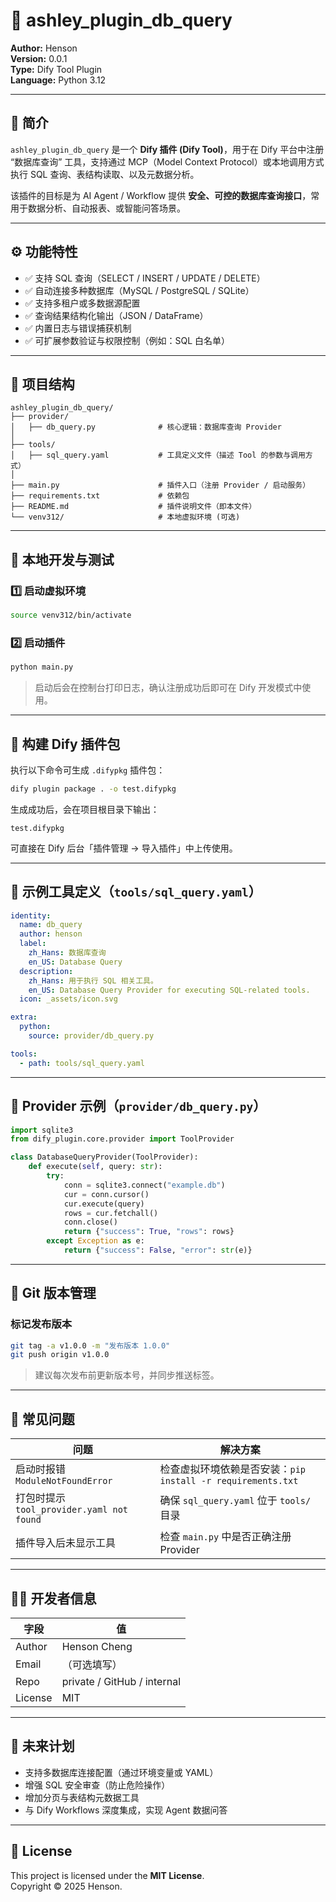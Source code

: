# 🧩 ashley_plugin_db_query

**Author:** Henson  
**Version:** 0.0.1  
**Type:** Dify Tool Plugin  
**Language:** Python 3.12  

---

## 📘 简介

`ashley_plugin_db_query` 是一个 **Dify 插件 (Dify Tool)**，用于在 Dify 平台中注册 “数据库查询” 工具，支持通过 MCP（Model Context Protocol）或本地调用方式执行 SQL 查询、表结构读取、以及元数据分析。

该插件的目标是为 AI Agent / Workflow 提供 **安全、可控的数据库查询接口**，常用于数据分析、自动报表、或智能问答场景。

---

## ⚙️ 功能特性

- ✅ 支持 SQL 查询（SELECT / INSERT / UPDATE / DELETE）
- ✅ 自动连接多种数据库（MySQL / PostgreSQL / SQLite）
- ✅ 支持多租户或多数据源配置
- ✅ 查询结果结构化输出（JSON / DataFrame）
- ✅ 内置日志与错误捕获机制
- ✅ 可扩展参数验证与权限控制（例如：SQL 白名单）

---

## 📁 项目结构

```
ashley_plugin_db_query/
├── provider/
│   ├── db_query.py              # 核心逻辑：数据库查询 Provider
│
├── tools/
│   ├── sql_query.yaml           # 工具定义文件（描述 Tool 的参数与调用方式）
│
├── main.py                      # 插件入口（注册 Provider / 启动服务）
├── requirements.txt             # 依赖包
├── README.md                    # 插件说明文件（即本文件）
└── venv312/                     # 本地虚拟环境 (可选)
```

---

## 🚀 本地开发与测试

### 1️⃣ 启动虚拟环境
```bash
source venv312/bin/activate
```

### 2️⃣ 启动插件
```bash
python main.py
```

> 启动后会在控制台打印日志，确认注册成功后即可在 Dify 开发模式中使用。

---

## 🧩 构建 Dify 插件包

执行以下命令可生成 `.difypkg` 插件包：

```bash
dify plugin package . -o test.difypkg
```

生成成功后，会在项目根目录下输出：

```
test.difypkg
```

可直接在 Dify 后台「插件管理 → 导入插件」中上传使用。

---

## 🧱 示例工具定义（`tools/sql_query.yaml`）

```yaml
identity:
  name: db_query
  author: henson
  label:
    zh_Hans: 数据库查询
    en_US: Database Query
  description:
    zh_Hans: 用于执行 SQL 相关工具。
    en_US: Database Query Provider for executing SQL-related tools.
  icon: _assets/icon.svg

extra:
  python:
    source: provider/db_query.py

tools:
  - path: tools/sql_query.yaml
```

---

## 🔧 Provider 示例（`provider/db_query.py`）

```python
import sqlite3
from dify_plugin.core.provider import ToolProvider

class DatabaseQueryProvider(ToolProvider):
    def execute(self, query: str):
        try:
            conn = sqlite3.connect("example.db")
            cur = conn.cursor()
            cur.execute(query)
            rows = cur.fetchall()
            conn.close()
            return {"success": True, "rows": rows}
        except Exception as e:
            return {"success": False, "error": str(e)}
```

---

## 🧾 Git 版本管理

### 标记发布版本
```bash
git tag -a v1.0.0 -m "发布版本 1.0.0"
git push origin v1.0.0
```

> 建议每次发布前更新版本号，并同步推送标签。

---

## 🧰 常见问题

| 问题 | 解决方案 |
|------|------------|
| 启动时报错 `ModuleNotFoundError` | 检查虚拟环境依赖是否安装：`pip install -r requirements.txt` |
| 打包时提示 `tool_provider.yaml not found` | 确保 `sql_query.yaml` 位于 `tools/` 目录 |
| 插件导入后未显示工具 | 检查 `main.py` 中是否正确注册 Provider |

---

## 🧑‍💻 开发者信息

| 字段 | 值 |
|------|----|
| Author | Henson Cheng |
| Email | （可选填写） |
| Repo | private / GitHub / internal |
| License | MIT |

---

## 🧭 未来计划

- 支持多数据库连接配置（通过环境变量或 YAML）
- 增强 SQL 安全审查（防止危险操作）
- 增加分页与表结构元数据工具
- 与 Dify Workflows 深度集成，实现 Agent 数据问答

---

## 🪪 License

This project is licensed under the **MIT License**.  
Copyright © 2025 Henson.
